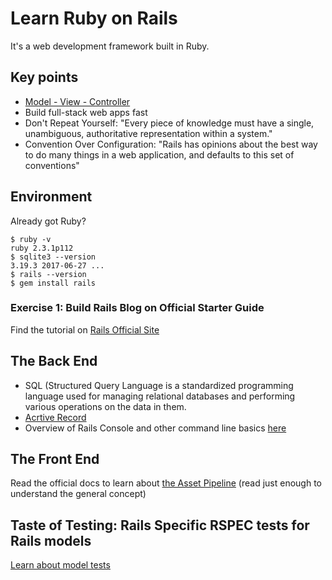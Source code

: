 # Learn Ruby on Rails

It's a web development framework built in Ruby.



## Key points
- [Model - View - Controller](https://en.wikipedia.org/wiki/Model%E2%80%93view%E2%80%93controller)
- Build full-stack web apps fast
- Don't Repeat Yourself: "Every piece of knowledge must have a single, unambiguous, authoritative representation within a system."
- Convention Over Configuration: "Rails has opinions about the best way to do many things in a web application, and defaults to this set of conventions"


## Environment
Already got Ruby?
```
$ ruby -v
ruby 2.3.1p112
$ sqlite3 --version
3.19.3 2017-06-27 ...
$ rails --version
$ gem install rails
```

### Exercise 1: Build Rails Blog on Official Starter Guide
Find the tutorial on [Rails Official Site](http://guides.rubyonrails.org/getting_started.html)

## The Back End
- SQL (Structured Query Language is a standardized programming language used for managing relational databases and performing various operations on the data in them.
- [Acrtive Record](http://guides.rubyonrails.org/active_record_basics.html)
- Overview of Rails Console and other command line basics [here](http://guides.rubyonrails.org/command_line.html#rails-console)

## The Front End
Read the official docs to learn about [the Asset Pipeline](http://guides.rubyonrails.org/asset_pipeline.html)
(read just enough to understand the general concept)

## Taste of Testing: Rails Specific RSPEC tests for Rails models
[Learn about model tests](https://semaphoreci.com/community/tutorials/how-to-test-rails-models-with-rspec)
